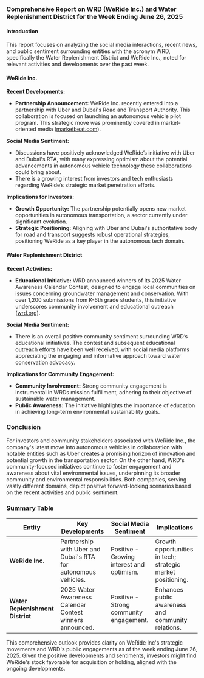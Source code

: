 ### Comprehensive Report on WRD (WeRide Inc.) and Water Replenishment District for the Week Ending June 26, 2025

#### Introduction
This report focuses on analyzing the social media interactions, recent news, and public sentiment surrounding entities with the acronym WRD, specifically the Water Replenishment District and WeRide Inc., noted for relevant activities and developments over the past week.

#### WeRide Inc.

**Recent Developments:**
- **Partnership Announcement:** WeRide Inc. recently entered into a partnership with Uber and Dubai's Road and Transport Authority. This collaboration is focused on launching an autonomous vehicle pilot program. This strategic move was prominently covered in market-oriented media ([marketbeat.com](https://www.marketbeat.com/earnings/reports/2025-5-21-weride-inc-stock/?utm_source=openai)).

**Social Media Sentiment:**
- Discussions have positively acknowledged WeRide’s initiative with Uber and Dubai's RTA, with many expressing optimism about the potential advancements in autonomous vehicle technology these collaborations could bring about.
- There is a growing interest from investors and tech enthusiasts regarding WeRide’s strategic market penetration efforts.

**Implications for Investors:**
- **Growth Opportunity:** The partnership potentially opens new market opportunities in autonomous transportation, a sector currently under significant evolution.
- **Strategic Positioning:** Aligning with Uber and Dubai's authoritative body for road and transport suggests robust operational strategies, positioning WeRide as a key player in the autonomous tech domain.
 
#### Water Replenishment District

**Recent Activities:**
- **Educational Initiative:** WRD announced winners of its 2025 Water Awareness Calendar Contest, designed to engage local communities on issues concerning groundwater management and conservation. With over 1,200 submissions from K-6th grade students, this initiative underscores community involvement and educational outreach ([wrd.org](https://www.wrd.org/student-art-contest?utm_source=openai)).

**Social Media Sentiment:**
- There is an overall positive community sentiment surrounding WRD’s educational initiatives. The contest and subsequent educational outreach efforts have been well received, with social media platforms appreciating the engaging and informative approach toward water conservation advocacy.

**Implications for Community Engagement:**
- **Community Involvement:** Strong community engagement is instrumental in WRDs mission fulfillment, adhering to their objective of sustainable water management.
- **Public Awareness:** The initiative highlights the importance of education in achieving long-term environmental sustainability goals.

### Conclusion

For investors and community stakeholders associated with WeRide Inc., the company's latest move into autonomous vehicles in collaboration with notable entities such as Uber creates a promising horizon of innovation and potential growth in the transportation sector. On the other hand, WRD's community-focused initiatives continue to foster engagement and awareness about vital environmental issues, underpinning its broader community and environmental responsibilities. Both companies, serving vastly different domains, depict positive forward-looking scenarios based on the recent activities and public sentiment.

### Summary Table

| Entity                        | Key Developments                                               | Social Media Sentiment                | Implications                             |
|-------------------------------|----------------------------------------------------------------|---------------------------------------|------------------------------------------|
| **WeRide Inc.**               | Partnership with Uber and Dubai's RTA for autonomous vehicles. | Positive - Growing interest and optimism. | Growth opportunities in tech; strategic market positioning. |
| **Water Replenishment District** | 2025 Water Awareness Calendar Contest winners announced.       | Positive - Strong community engagement. | Enhances public awareness and community relations. |

This comprehensive outlook provides clarity on WeRide Inc's strategic movements and WRD's public engagements as of the week ending June 26, 2025. Given the positive developments and sentiments, investors might find WeRide's stock favorable for acquisition or holding, aligned with the ongoing developments.